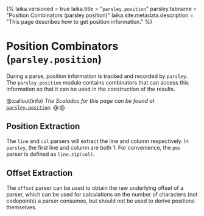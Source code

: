 {%
laika.versioned = true
laika.title = "`parsley.position`"
parsley.tabname = "Position Combinators (parsley.position)"
laika.site.metadata.description = "This page describes how to get position information."
%}
# Position Combinators (`parsley.position`)

During a parse, position information is tracked and recorded by `parsley`.
The `parsley.position` module contains combinators that can access this
information so that it can be used in the construction of the results.

@:callout(info)
*The Scaladoc for this page can be found at [`parsley.position`](@:api(parsley.position$)).*
@:@

## Position Extraction
The `line` and `col` parsers will extract the line and column respectively. In
`parsley`, the first line and column are both 1. For convenience, the `pos`
parser is defined as `line.zip(col)`.

## Offset Extraction
The `offset` parser can be used to obtain the raw underlying offset of
a parser, which can be used for calculations on the number of characters (not codepoints) a parser consumes, but should not be used to derive positions themselves.
